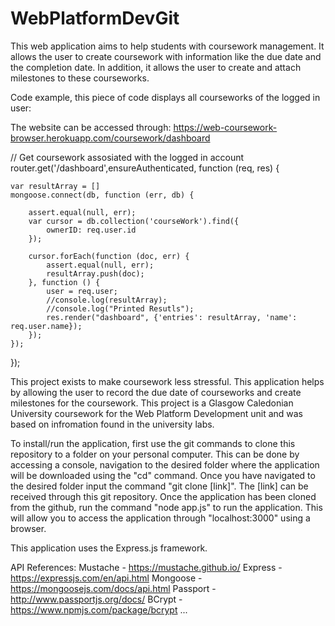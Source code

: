 # WebPlatformDevGit

This web application aims to help students with coursework management. It allows the user to create coursework with information like the due date and the completion date. In addition, it allows the user to create and attach milestones to these courseworks.

Code example, this piece of code displays all courseworks of the logged in user:

The website can be accessed through: https://web-coursework-browser.herokuapp.com/coursework/dashboard

// Get coursework assosiated with the logged in account
router.get('/dashboard',ensureAuthenticated, function (req, res) {

    var resultArray = []
    mongoose.connect(db, function (err, db) {

        assert.equal(null, err);
        var cursor = db.collection('courseWork').find({
            ownerID: req.user.id
        });

        cursor.forEach(function (doc, err) {
            assert.equal(null, err);
            resultArray.push(doc);
        }, function () {
            user = req.user;
            //console.log(resultArray);
            //console.log("Printed Resutls");
            res.render("dashboard", {'entries': resultArray, 'name': req.user.name});
        });
    });
});

This project exists to make coursework less stressful. This application helps by allowing the user to record the due date of courseworks and create milestones for the coursework. 
This project is a Glasgow Caledonian University coursework for the Web Platform Development unit and was based on infromation found in the university labs.

To install/run the application, first use the git commands to clone this repository to a folder on your personal computer.
This can be done by accessing a console, navigation to the desired folder where the application will be downloaded using the "cd" command. 
Once you have navigated to the desired folder input the command "git clone [link]". The [link] can be received through this git repository.
Once the application has been cloned from the github, run the command "node app.js" to run the application. This will allow you to access the application through "localhost:3000" using a browser.

This application uses the Express.js framework.

API References:
Mustache - https://mustache.github.io/
Express - https://expressjs.com/en/api.html
Mongoose - https://mongoosejs.com/docs/api.html
Passport - http://www.passportjs.org/docs/
BCrypt - https://www.npmjs.com/package/bcrypt
...
